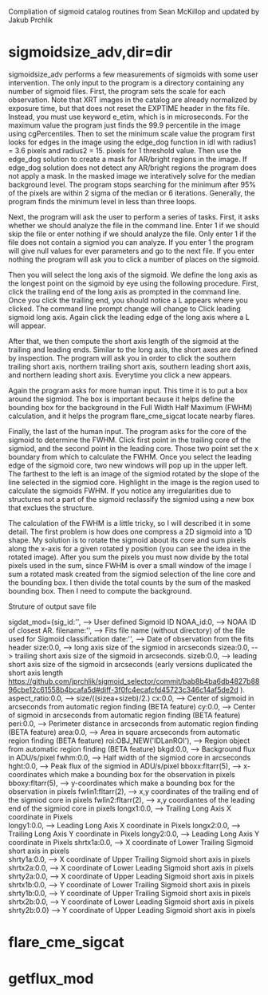 Compliation of sigmoid catalog routines from Sean McKillop and updated by Jakub Prchlik

sigmoidsize_adv,dir=dir
=======================

sigmoidsize_adv performs a few measurements of sigmoids with some user intervention.
The only input to the program is a directory containing any number of sigmoid files. 
First, the program sets the scale for each observation.
Note that XRT images in the catalog are already normalized by exposure time,
but that does not reset the EXPTIME header in the fits file. 
Instead, you must use keyword e_etim, which is in microseconds. 
For the maximum value the program just finds the 99.9 percentile in the image using cgPercentiles.
Then to set the minimum scale value the program first looks for edges in the image using the edge_dog function in idl with
radius1 = 3.6 pixels and radius2 = 15. pixels for 1 threshold value.
Then use the edge_dog solution to create a mask for AR/bright regions in the image. 
If edge_dog solution does not detect any AR/bright regions the program does not apply a mask.
In the masked image we interatively solve for the median background level. 
The program stops searching for the minimum after 95% of the pixels are within 2 sigma of the median or 6 iterations.
Generally, the program finds the minimum level in less than three loops.


Next, the program will ask the user to perform a series of tasks.
First, it asks whether we should analyze the file in the command line. 
Enter 1 if we should skip the file or enter nothing if we should analyze the file.
Only enter 1 if the file does not contain a sigmiod you can analyze.
If you enter 1 the program will give null values for ever parameters and go to the next file.
If you enter nothing the program will ask you to click a number of places on the sigmoid.

Then you will select the long axis of the sigmoid. 
We define the long axis as the longest point on the sigmoid by eye using the following procedure.
First, click the trailing end of the long axis as prompted in the command line. 
Once you click the trailing end, 
you should notice a L appears where you clicked.
The command line prompt change will change to Click leading sigmoid long axis.
Again click the leading edge of the long axis where a L will appear.

After that, we then compute the short axis length of the sigmoid at the trailing and leading ends.
Similar to the long axis, the short axes are defined by inspection.
The program will ask you in order to click the southern trailing short axis, northern trailing
short axis, southern leading short axis, and northern leading short axis.
Everytime you click a new appears.

Again the program asks for more human input. This time it is to put a box around the sigmiod.
The box is important because it helps define the bounding box for the background in the
Full Width Half Maximum (FWHM) calculation, and it helps the program flare_cme_sigcat locate nearby flares.

Finally, the last of the human input. The program asks for the core of the sigmoid to determine the FWHM.
Click first point in the trailing core of the sigmiod, and the second point in the leading core. 
Those two point set the x boundary from which to calculate the FWHM.
Once you select the leading edge of the sigmoid core,
two new windows will pop up in the upper left.
The farthest to the left is an image of the sigmiod rotated by the slope of the line selected in the sigmiod core.
Highlight in the image is the region used to calculate the sigmoids FWHM. 
If you notice any irregularities due to structures not a part of the sigmoid
 reclassify the sigmiod using a new box that exclues the structure.


The calculation of the FWHM is a little tricky,
so I will described it in some detail.
The first problem is how does one compress a 2D sigmoid into a 1D
shape. 
My solution is to rotate the sigmoid about its core and sum pixels along the x-axis for a given rotated y position (you can see the idea in the rotated image).
After you sum the pixels you must now divide by the total pixels used in the sum,
since FWHM is over a small window of the image I sum a rotated mask created from the 
sigmiod selection of the line core and the bounding box. 
I then divide the total counts by the sum of the masked bounding box. 
Then I need to compute the background.



Struture of output save file

sigdat_mod={sig_id:'',           --> User defined Sigmoid ID 
        NOAA_id:0,               --> NOAA ID of closest AR. 
        filename:'',             --> Fits file name (without directory) of the file used for Sigmoid classification 
        date:'',                 --> Date of observation from the fits header 
        size:0.0,                --> long axis size of the sigmiod in arcseconds 
        sizea:0.0,               --> trailing short axis size of the sigmoid in arcseconds. 
        sizeb:0.0,               --> leading short axis size of the sigmoid in arcseconds (early versions duplicated the short axis length https://github.com/jprchlik/sigmoid_selector/commit/bab8b4ba6db4827b8896cbe12c61558b4bcafa5d#diff-3f0fc4ecafcfd45723c346c14af5de2d ). 
        aspect_ratio:0.0,        --> size/((sizea+sizeb)/2.) 
        cx:0.0,                  --> Center of sigmoid in arcseconds from automatic region finding (BETA feature) 
        cy:0.0,                  --> Center of sigmoid in arcseconds from automatic region finding (BETA feature) 
        peri:0.0,                --> Perimeter distance in arcseconds from automatic region finding (BETA feature) 
        area:0.0,                --> Area in square arcseconds from automatic region finding (BETA feature) 
        roi:OBJ_NEW('IDLanROI'), --> Region object from automatic region finding (BETA feature) 
        bkgd:0.0,                --> Background flux in ADU/s/pixel 
        fwhm:0.0,                --> Half width of the sigmiod core in arcseconds 
        hght:0.0,                --> Peak flux of the sigmiod in ADU/s/pixel 
        bboxx:fltarr(5),         --> x-coordinates which make a bounding box for the observation in pixels 
        bboxy:fltarr(5),         --> y-coordinates which make a bounding box for the observation in pixels 
        fwlin1:fltarr(2),        --> x,y coordinates of the trailing end of the sigmiod core in pixels 
        fwlin2:fltarr(2),        --> x,y coordiantes of the leading end of the sigmiod core in pixels 
        longx1:0.0,              --> Trailing Long Axis X coordinate in Pixels     
        longy1:0.0,              --> Leading  Long Axis X coordinate in Pixels 
        longx2:0.0,              --> Trailing Long Axis Y coordinate in Pixels 
        longy2:0.0,              --> Leading  Long Axis Y coordinate in Pixels 
        shrtx1a:0.0,             --> X coordinate of Lower Trailing Sigmoid short axis in pixels     
        shrty1a:0.0,             --> X coordinate of Upper Trailing Sigmoid short axis in pixels 
        shrtx2a:0.0,             --> X coordinate of Lower Leading  Sigmoid short axis in pixels 
        shrty2a:0.0,             --> X coordinate of Upper Leading  Sigmoid short axis in pixels 
        shrtx1b:0.0,             --> Y coordinate of Lower Trailing Sigmoid short axis in pixels 
        shrty1b:0.0,             --> Y coordinate of Upper Trailing Sigmoid short axis in pixels 
        shrtx2b:0.0,             --> Y coordinate of Lower Leading  Sigmoid short axis in pixels 
        shrty2b:0.0}             --> Y coordinate of Upper Leading  Sigmoid short axis in pixels 


flare_cme_sigcat
================



getflux_mod
================



